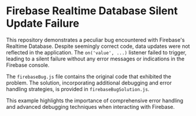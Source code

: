 # Firebase Realtime Database Silent Update Failure

This repository demonstrates a peculiar bug encountered with Firebase's Realtime Database.  Despite seemingly correct code, data updates were not reflected in the application.  The `on('value', ...)` listener failed to trigger, leading to a silent failure without any error messages or indications in the Firebase console.

The `firebaseBug.js` file contains the original code that exhibited the problem. The solution, incorporating additional debugging and error handling strategies, is provided in `firebaseBugSolution.js`.

This example highlights the importance of comprehensive error handling and advanced debugging techniques when interacting with Firebase.